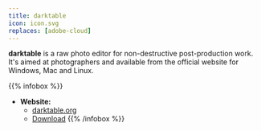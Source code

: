 ```yaml
---
title: darktable
icon: icon.svg
replaces: [adobe-cloud]
---
```


**darktable** is a raw photo editor for non-destructive post-production work. It's aimed at photographers and available from the official website for Windows, Mac and Linux.

{{% infobox %}}
- **Website:**
    - [darktable.org](https://www.darktable.org/)
    - [Download](https://www.darktable.org/install/)
{{% /infobox %}}
